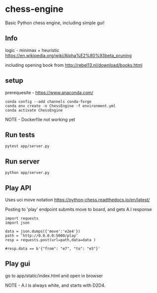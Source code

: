 # chess-engine

Basic Python chess engine, including simple gui!

## Info

logic - minimax + heuristic https://en.wikipedia.org/wiki/Alpha%E2%80%93beta_pruning

including opening book from http://rebel13.nl/download/books.html

## setup

prerequesite - https://www.anaconda.com/

    conda config --add channels conda-forge
    conda env create -n ChessEngine -f environment.yml
    conda activate ChessEngine

NOTE - Dockerfile not working yet

## Run tests

    pytest app/server.py

## Run server

    python app/server.py

## Play API

Uses uci move notation https://python-chess.readthedocs.io/en/latest/

Posting to 'play' endpoint submits move to board, and gets A.I response

    import requests
    import json

    data = json.dumps({'move':'e2e4'})
    path = 'http://0.0.0.0:5000/play'    
    resp = requests.post(url=path,data=data )

    #resp.data == b'{"from": "e7", "to": "e5"}'

## Play gui

go to app/static/index.html and open in browser

NOTE - A.I is always white, and starts with D2D4.
